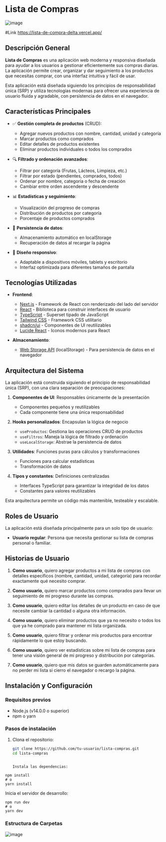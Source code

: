 # Lista de Compras
![image](https://github.com/user-attachments/assets/9a76e4c4-24d2-43eb-92a0-2450fd2bbd71)

#Link https://lista-de-compra-delta.vercel.app/
## Descripción General

**Lista de Compras** es una aplicación web moderna y responsiva diseñada para ayudar a los usuarios a gestionar eficientemente sus compras diarias. La aplicación permite crear, organizar y dar seguimiento a los productos que necesitas comprar, con una interfaz intuitiva y fácil de usar.

Esta aplicación está diseñada siguiendo los principios de responsabilidad única (SRP) y utiliza tecnologías modernas para ofrecer una experiencia de usuario fluida y agradable, con persistencia de datos en el navegador.

## Características Principales

- ✅ **Gestión completa de productos** (CRUD):
  - Agregar nuevos productos con nombre, cantidad, unidad y categoría
  - Marcar productos como comprados
  - Editar detalles de productos existentes
  - Eliminar productos individuales o todos los comprados

- 🔍 **Filtrado y ordenación avanzados**:
  - Filtrar por categoría (Frutas, Lácteos, Limpieza, etc.)
  - Filtrar por estado (pendientes, comprados, todos)
  - Ordenar por nombre, categoría o fecha de creación
  - Cambiar entre orden ascendente y descendente

- 📊 **Estadísticas y seguimiento**:
  - Visualización del progreso de compras
  - Distribución de productos por categoría
  - Porcentaje de productos comprados

- 💾 **Persistencia de datos**:
  - Almacenamiento automático en localStorage
  - Recuperación de datos al recargar la página

- 📱 **Diseño responsivo**:
  - Adaptable a dispositivos móviles, tablets y escritorio
  - Interfaz optimizada para diferentes tamaños de pantalla

## Tecnologías Utilizadas

- **Frontend**:
  - [Next.js](https://nextjs.org/) - Framework de React con renderizado del lado del servidor
  - [React](https://reactjs.org/) - Biblioteca para construir interfaces de usuario
  - [TypeScript](https://www.typescriptlang.org/) - Superset tipado de JavaScript
  - [Tailwind CSS](https://tailwindcss.com/) - Framework CSS utilitario
  - [shadcn/ui](https://ui.shadcn.com/) - Componentes de UI reutilizables
  - [Lucide React](https://lucide.dev/) - Iconos modernos para React

- **Almacenamiento**:
  - [Web Storage API](https://developer.mozilla.org/es/docs/Web/API/Web_Storage_API) (localStorage) - Para persistencia de datos en el navegador

## Arquitectura del Sistema

La aplicación está construida siguiendo el principio de responsabilidad única (SRP), con una clara separación de preocupaciones:

1. **Componentes de UI**: Responsables únicamente de la presentación
   - Componentes pequeños y reutilizables
   - Cada componente tiene una única responsabilidad

2. **Hooks personalizados**: Encapsulan la lógica de negocio
   - `useProductos`: Gestiona las operaciones CRUD de productos
   - `useFiltros`: Maneja la lógica de filtrado y ordenación
   - `useLocalStorage`: Abstrae la persistencia de datos

3. **Utilidades**: Funciones puras para cálculos y transformaciones
   - Funciones para calcular estadísticas
   - Transformación de datos

4. **Tipos y constantes**: Definiciones centralizadas
   - Interfaces TypeScript para garantizar la integridad de los datos
   - Constantes para valores reutilizables

Esta arquitectura permite un código más mantenible, testeable y escalable.

## Roles de Usuario

La aplicación está diseñada principalmente para un solo tipo de usuario:

- **Usuario regular**: Persona que necesita gestionar su lista de compras personal o familiar.

## Historias de Usuario

1. **Como usuario**, quiero agregar productos a mi lista de compras con detalles específicos (nombre, cantidad, unidad, categoría) para recordar exactamente qué necesito comprar.

2. **Como usuario**, quiero marcar productos como comprados para llevar un seguimiento de mi progreso durante las compras.

3. **Como usuario**, quiero editar los detalles de un producto en caso de que necesite cambiar la cantidad o alguna otra información.

4. **Como usuario**, quiero eliminar productos que ya no necesito o todos los que ya he comprado para mantener mi lista organizada.

5. **Como usuario**, quiero filtrar y ordenar mis productos para encontrar rápidamente lo que estoy buscando.

6. **Como usuario**, quiero ver estadísticas sobre mi lista de compras para tener una visión general de mi progreso y distribución por categorías.

7. **Como usuario**, quiero que mis datos se guarden automáticamente para no perder mi lista si cierro el navegador o recargo la página.

## Instalación y Configuración

### Requisitos previos

- Node.js (v14.0.0 o superior)
- npm o yarn

### Pasos de instalación

1. Clona el repositorio:
   ```bash
   git clone https://github.com/tu-usuario/lista-compras.git
   cd lista-compras


   Instala las dependencias:

```shellscript
npm install
# o
yarn install
```


Inicia el servidor de desarrollo:

```shellscript
npm run dev
# o
yarn dev
```
### Estructura de Carpetas

![image](https://github.com/user-attachments/assets/11e39096-0e0c-45aa-9922-635dc31c3e17)
